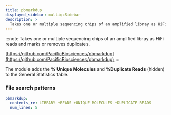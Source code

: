 ```yaml
---
title: pbmarkdup
displayed_sidebar: multiqcSidebar
description: >
  Takes one or multiple sequencing chips of an amplified libray as HiFi reads and marks or removes duplicates.
---
```


<!--
~~~~~ DO NOT EDIT ~~~~~
This file is autogenerated from the MultiQC module python docstring.
Do not edit the markdown, it will be overwritten.

File path for the source of this content: multiqc/modules/pbmarkdup/pbmarkdup.py
~~~~~~~~~~~~~~~~~~~~~~~
-->

:::note
Takes one or multiple sequencing chips of an amplified libray as HiFi reads and marks or removes duplicates.

[https://github.com/PacificBiosciences/pbmarkdup](https://github.com/PacificBiosciences/pbmarkdup)
:::

The module adds the **% Unique Molecules** and **%Duplicate Reads** (hidden) to the General Statistics
table.

### File search patterns

```yaml
pbmarkdup:
  contents_re: LIBRARY +READS +UNIQUE MOLECULES +DUPLICATE READS
  num_lines: 5
```
